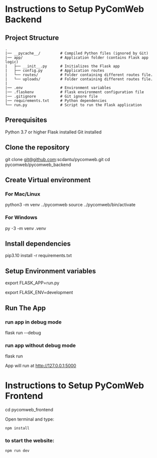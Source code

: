 # Instructions to Setup PyComWeb Backend

## Project Structure
```
.
|── __pycache__/         # Compiled Python files (ignored by Git)
|── app/                 # Application folder (contains Flask app logic)
|   ├── __init__.py      # Initializes the Flask app
|   ├── config.py        # Application routes
|   └── routes/          # Folder containing different routes file.
|   └── uploads/         # Folder containing different routes file.
|
|── .env                 # Environment variables
|── .flaskenv            # Flask environment configuration file
|── .gitignore           # Git ignore file
|── requirements.txt     # Python dependencies
└── run.py               # Script to run the Flask application
```

## Prerequisites
Python 3.7 or higher
Flask installed
Git installed

## Clone the repository
git clone git@github.com:scdantu/pycomweb.git
cd pycomweb/pycomweb_backend

## Create Virtual environment
### For Mac/Linux
python3 -m venv ../pycomweb
source ../pycomweb/bin/activate

### For Windows
py -3 -m venv .venv

## Install dependencies
pip3.10 install -r requirements.txt

## Setup Environment variables

export FLASK_APP=run.py

export FLASK_ENV=development

## Run The App
### run app in debug mode 
flask run --debug

### run app without debug mode
flask run

App will run at http://127.0.0.1:5000


# Instructions to Setup PyComWeb Frontend
cd pycomweb_frontend 

Open terminal and type:

```
npm install
```

### to start the website:

```
npm run dev
```
